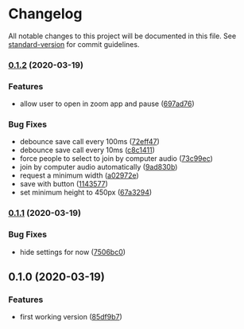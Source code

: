 # Changelog

All notable changes to this project will be documented in this file. See [standard-version](https://github.com/conventional-changelog/standard-version) for commit guidelines.

### [0.1.2](https://github.com/graasp/graasp-app-zoom/compare/v0.1.1...v0.1.2) (2020-03-19)

### Features

- allow user to open in zoom app and pause ([697ad76](https://github.com/graasp/graasp-app-zoom/commit/697ad7622a78b92f9c426cd9572c714153956b1e))

### Bug Fixes

- debounce save call every 100ms ([72eff47](https://github.com/graasp/graasp-app-zoom/commit/72eff47c6242d3d9e5eeb881e836d60aaabd5d71))
- debounce save call every 10ms ([c8c1411](https://github.com/graasp/graasp-app-zoom/commit/c8c1411b1965e480ec7bdb43243f4864404aacc0))
- force people to select to join by computer audio ([73c99ec](https://github.com/graasp/graasp-app-zoom/commit/73c99ec1b6968a79dcbb9747ca084d0c9aaa4f6b))
- join by computer audio automatically ([9ad830b](https://github.com/graasp/graasp-app-zoom/commit/9ad830bb931d351fd937c0b9a37efb66acc63878))
- request a minimum width ([a02972e](https://github.com/graasp/graasp-app-zoom/commit/a02972e010193f94c643d01a7619f4d23b6e7ca5))
- save with button ([1143577](https://github.com/graasp/graasp-app-zoom/commit/114357788651b5282530bd72aa59bde0d62d06e1))
- set minimum height to 450px ([67a3294](https://github.com/graasp/graasp-app-zoom/commit/67a32944ad9403025d0f529e57c7425276d65214))

### [0.1.1](https://github.com/graasp/graasp-app-zoom/compare/v0.1.0...v0.1.1) (2020-03-19)

### Bug Fixes

- hide settings for now ([7506bc0](https://github.com/graasp/graasp-app-zoom/commit/7506bc0674cb63a1659b162080b4d4bf0d8d0859))

## 0.1.0 (2020-03-19)

### Features

- first working version ([85df9b7](https://github.com/graasp/graasp-app-zoom/commit/85df9b70c6643e911663627b0fd7a8ac8f1a6d0d))
